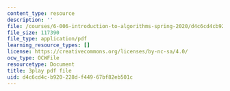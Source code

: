 ```yaml
---
content_type: resource
description: ''
file: /courses/6-006-introduction-to-algorithms-spring-2020/d4c6cd4cb920228df44967bf82eb501c_ZLdooNwP7Pw.pdf
file_size: 117390
file_type: application/pdf
learning_resource_types: []
license: https://creativecommons.org/licenses/by-nc-sa/4.0/
ocw_type: OCWFile
resourcetype: Document
title: 3play pdf file
uid: d4c6cd4c-b920-228d-f449-67bf82eb501c
---
```

